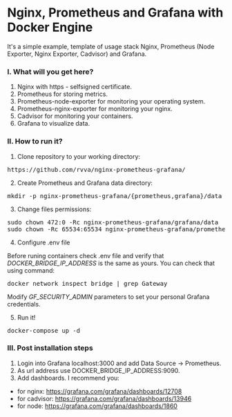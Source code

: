 # Nginx, Prometheus and Grafana with Docker Engine

It's a simple example, template of usage stack Nginx, Prometheus (Node Exporter, Nginx Exporter, Cadvisor) and Grafana.

### I. What will you get here?
1. Nginx with https - selfsigned certificate.
2. Prometheus for storing metrics. 
3. Prometheus-node-exporter for monitoring your operating system.
4. Prometheus-nginx-exporter for monitoring your nginx.
5. Cadvisor for monitoring your containers.
6. Grafana to visualize data. 

### II. How to run it?
1. Clone repository to your working directory:
<pre>https://github.com/rvva/nginx-prometheus-grafana/</pre>
2. Create Prometheus and Grafana data directory:
<pre>mkdir -p nginx-prometheus-grafana/{prometheus,grafana}/data</pre>
3. Change files permissions:
<pre>
sudo chown 472:0 -Rc nginx-prometheus-grafana/grafana/data
sudo chown -Rc 65534:65534 nginx-prometheus-grafana/prometheus/data
</pre>
4. Configure .env file 

Before runing containers check .env file and verify that <i>DOCKER_BRIDGE_IP_ADDRESS</i> is the same as yours.
You can check that using command:
<pre>docker network inspect bridge | grep Gateway</pre>
Modify <i>GF_SECURITY_ADMIN</i> parameters to set your personal Grafana credentials. 

5. Run it!
<pre>
docker-compose up -d
</pre>

### III. Post installation steps
1. Login into Grafana localhost:3000 and add Data Source -> Prometheus. 
2. As url address use DOCKER_BRIDGE_IP_ADDRESS:9090. 
3. Add dashboards. I recommend you:
* for nginx: https://grafana.com/grafana/dashboards/12708
* for cadvisor: https://grafana.com/grafana/dashboards/13946
* for node: https://grafana.com/grafana/dashboards/1860
